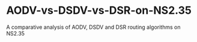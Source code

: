 # AODV-vs-DSDV-vs-DSR-on-NS2.35
A comparative analysis of AODV, DSDV and DSR routing algorithms on NS2.35
